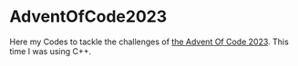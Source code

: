 # AdventOfCode2023

Here my Codes to tackle the challenges of [the Advent Of Code 2023](https://adventofcode.com/2023). This time I was using C++.